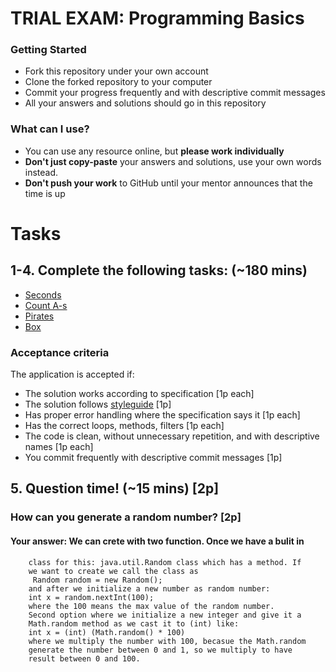 # TRIAL EXAM: Programming Basics

### Getting Started
 - Fork this repository under your own account
 - Clone the forked repository to your computer
 - Commit your progress frequently and with descriptive commit messages
 - All your answers and solutions should go in this repository

### What can I use?
- You can use any resource online, but **please work individually**
- **Don't just copy-paste** your answers and solutions, use your own words instead.
- **Don't push your work** to GitHub until your mentor announces that the time is up


# Tasks
## 1-4. Complete the following tasks: (~180 mins)

- [Seconds](seconds/Seconds.java)
- [Count A-s](countas/CountAs.java)
- [Pirates](pirates/Pirates.java)
- [Box](box/Box.java)

### Acceptance criteria
The application is accepted if:
- The solution works according to specification [1p each]
- The solution follows [styleguide](https://github.com/greenfox-academy/teaching-materials/blob/master/styleguide/java.md) [1p]
- Has proper error handling where the specification says it [1p each]
- Has the correct loops, methods, filters [1p each]
- The code is clean, without unnecessary repetition, and with descriptive names [1p each]
- You commit frequently with descriptive commit messages [1p]

## 5. Question time! (~15 mins) [2p]

### How can you generate a random number? [2p]
#### Your answer: We can crete with two function. Once we have a bulit in
		class for this: java.util.Random class which has a method. If
		we want to create we call the class as
		 Random random = new Random();
		and after we initialize a new number as random number:
		int x = random.nextInt(100);
		where the 100 means the max value of the random number.
		Second option where we initialize a new integer and give it a
		Math.random method as we cast it to (int) like:
		int x = (int) (Math.random() * 100)
		where we multiply the number with 100, becasue the Math.random
		generate the number between 0 and 1, so we multiply to have
		result between 0 and 100.
